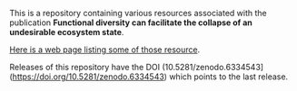 This is a repository containing various resources associated with the publication **Functional diversity can facilitate the collapse of an undesirable ecosystem state**.

[Here is a web page listing some of those resource](https://uzh-peg.github.io/diversity_envresp1/index.html).

Releases of this repository have the DOI (10.5281/zenodo.6334543](https://doi.org/10.5281/zenodo.6334543) which points to the last release.
